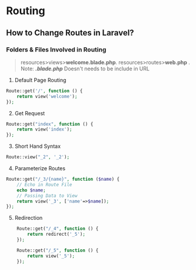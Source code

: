 # Routing
## How to Change Routes in Laravel?
### Folders & Files Involved in Routing
> resources>views>**welcome.blade.php**. 
> resources>routes>**web.php** .
> Note: ***.blade.php*** Doesn't needs to be include in URL

1. Default Page Routing
```php
Route::get('/', function () {
    return view('welcome');
});
```
2. Get Request
```php
Route::get("index", function () {
    return view('index');
});
```
3. Short Hand Syntax
```php
Route::view("_2", '_2');
```

4. Parameterize Routes
```php
Route::get("/_3/{name}", function ($name) {
    // Echo in Route File
    echo $name;
    // Passing Data to View
    return view('_3', ['name'=>$name]);
});
```
5. Redirection
```php
    Route::get("/_4", function () {
        return redirect('_5');
    });

    Route::get("/_5", function () {
        return view('_5');
    });
```
